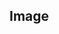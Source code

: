 <section data-background-image="https://s2.loli.net/2024/12/25/JsviUMRPexrIKcg.png" data-background-opacity="0.8">
    <h2>Image</h2>
</section>






